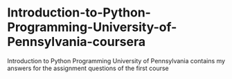 # Introduction-to-Python-Programming-University-of-Pennsylvania-coursera


Introduction to  Python Programming  University of Pennsylvania 
contains my answers for the assignment questions of the first course 

